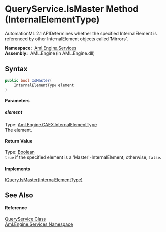 QueryService.IsMaster Method (InternalElementType)
==================================================
AutomationML 2.1 APIDetermines whether the specified InternalElement is referenced by other InternalElement objects called 'Mirrors'.

  **Namespace:**  [Aml.Engine.Services][1]  
  **Assembly:**  AML.Engine (in AML.Engine.dll)

Syntax
------

```csharp
public bool IsMaster(
	InternalElementType element
)
```

#### Parameters

##### *element*
Type: [Aml.Engine.CAEX.InternalElementType][2]  
The element.

#### Return Value
Type: [Boolean][3]  
`true` if the specified element is a 'Master'-InternalElement; otherwise, `false`. 
#### Implements
[IQuery.IsMaster(InternalElementType)][4]  


See Also
--------

#### Reference
[QueryService Class][5]  
[Aml.Engine.Services Namespace][1]  

[1]: ../README.md
[2]: ../../Aml.Engine.CAEX/InternalElementType/README.md
[3]: https://docs.microsoft.com/dotnet/api/system.boolean
[4]: ../../Aml.Engine.Services.Interfaces/IQuery/IsMaster_2.md
[5]: README.md
[6]: https://www.automationml.org
[7]: ../../icons/logoShade.png